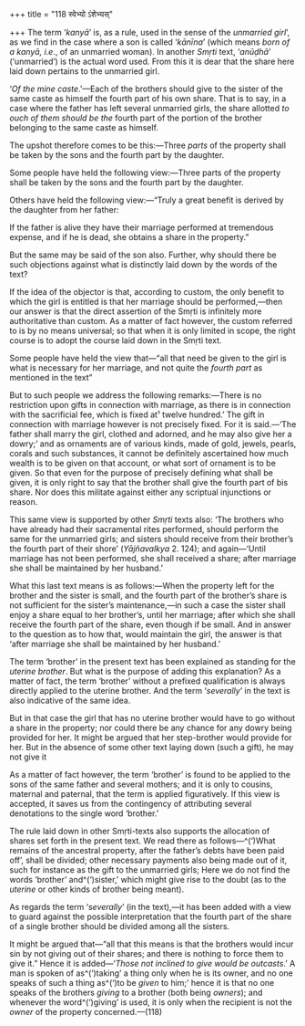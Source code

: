 +++
title = "118 स्वेभ्यो ऽंशेभ्यस्"

+++
The term ‘*kanyā*’ is, as a rule, used in the sense of the *unmarried
girl*’, as we find in the case where a son is called ‘*kānīna*’ (which
means *born of a kanyā, i.e*., of an unmarried woman). In another
*Smṛti* text, ‘*anūḍhā*’ (‘unmarried’) is the actual word used. From
this it is dear that the share here laid down pertains to the unmarried
girl.

‘*Of the mine caste*.’—Each of the brothers should give to the sister of
the same caste as himself the fourth part of his own share. That is to
say, in a case where the father has left several unmarried girls, the
share allotted *to ouch of them should be the* fourth part of the
portion of the brother belonging to the same caste as himself.

The upshot therefore comes to be this:—Three *parts* of the property
shall be taken by the sons and the fourth part by the daughter.

Some people have held the following view:—Three parts of the property
shall be taken by the sons and the fourth part by the daughter.

Others have held the following view:—“Truly a great benefit is derived
by the daughter from her father:

If the father is alive they have their marriage performed at tremendous
expense, and if he is dead, she obtains a share in the property.”

But the same may be said of the son also. Further, why should there be
such objections against what is distinctly laid down by the words of the
text?

If the idea of the objector is that, according to custom, the only
benefit to which the girl is entitled is that her marriage should be
performed,—then our answer is that the direct assertion of the Smṛti is
infinitely more authoritative than custom. As a matter of fact however,
the custom referred to is by no means universal; so that when it is only
limited in scope, the right course is to adopt the course laid down in
the Smṛti text.

Some people have held the view that—“all that need be given to the girl
is what is necessary for her marriage, and not quite the *fourth part*
as mentioned in the text”

But to such people we address the following remarks:—There is no
restriction upon gifts in connection with marriage, as there is in
connection with the sacrificial fee, which is fixed at¹ twelve hundred.’
The gift in connection with marriage however is not precisely fixed. For
it is said.—‘The father shall marry the girl, clothed and adorned, and
he may also give her a dowry;’ and as ornaments are of various kinds,
made of gold, jewels, pearls, corals and such substances, it cannot be
definitely ascertained how much wealth is to be given on that account,
or what sort of ornament is to be given. So that even for the purpose of
precisely defining what shall be given, it is only right to say that the
brother shall give the fourth part of bis share. Nor does this militate
against either any scriptual injunctions or reason.

This same view is supported by other *Smṛti* texts also: ‘The brothers
who have already had their sacramental rites performed, should perform
the same for the unmarried girls; and sisters should receive from their
brother’s the fourth part of their shore’ (*Yājñavalkya* 2. 124); and
again—‘Until marriage has not been performed, she shall received a
share; after marriage she shall be maintained by her husband.’

What this last text means is as follows:—When the property left for the
brother and the sister is small, and the fourth part of the brother’s
share is not sufficient for the sister’s maintenance,—in such a case the
sister shall enjoy a share equal to her brother’s, until her marriage;
after which she shall receive the fourth part of the share, even though
if be small. And in answer to the question as to how that, would
maintain the girl, the answer is that ‘after marriage she shall be
maintained by her husband.’

The term ‘brother’ in the present text has been explained as standing
for the *uterine brother*. But what is the purpose of adding this
explanation? As a matter of fact, the term ‘brother’ without a prefixed
qualification is always directly applied to the uterine brother. And the
term ‘*severally*’ in the text is also indicative of the same idea.

But in that case the girl that has no uterine brother would have to go
without a share in the property; nor could there be any chance for any
dowry being provided for her. It might be argued that her step-brother
would provide for her. But in the absence of some other text laying down
(such a gift), he may not give it

As a matter of fact however, the term ‘brother’ is found to be applied
to the sons of the same father and several mothers; and it is only to
cousins, maternal and paternal, that the term is applied figuratively.
If this view is accepted, it saves us from the contingency of
attributing several denotations to the single word ‘brother.’

The rule laid down in other Smṛti-texts also supports the allocation of
shares set forth in the present text. We read there as follows—^(‘)What
remains of the ancestral property, after the father’s debts have been
paid off’, shall be divided; other necessary payments also being made
out of it, such for instance as the gift to the unmarried girls; Here we
do not find the words ‘brother’ and^(‘)sister,’ which might give rise to
the doubt (as to the *uterine* or other kinds of brother being meant).

As regards the term ‘*severally*’ (in the text),—it has been added with
a view to guard against the possible interpretation that the fourth part
of the share of a single brother should be divided among all the
sisters.

It might be argued that—“all that this means is that the brothers would
incur sin by not giving out of their shares; and there is nothing to
force them to give it.” Hence it is added—‘*Those not inclined to give
would be outcasts*.’ A man is spoken of as^(‘)taking’ a thing only when
he is its owner, and no one speaks of such a thing as^(‘)to be *given*
to him;’ hence it is that no one speaks of the brothers *giving* to a
brother (both being *owners*); and whenever the word^(‘)giving’ is used,
it is only when the recipient is not the *owner* of the property
concerned.—(118)


